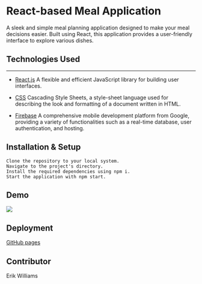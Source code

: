 # React-based Meal Application

A sleek and simple meal planning application designed to make your meal decisions easier. Built using React, this application provides a user-friendly interface to explore various dishes.

## Technologies Used

---

- [React.js](https://reactjs.org/) A flexible and efficient JavaScript library for building user interfaces.

- [CSS](https://developer.mozilla.org/en-US/docs/Web/CSS) Cascading Style Sheets, a style-sheet language used for describing the look and formatting of a document written in HTML.

- [Firebase](https://firebase.google.com/) A comprehensive mobile development platform from Google, providing a variety of functionalities such as a real-time database, user authentication, and hosting.

## Installation & Setup

```
Clone the repository to your local system.
Navigate to the project's directory.
Install the required dependencies using npm i.
Start the application with npm start.
```

## Demo

![](./public/demo.gif)

## Deployment

[GitHub pages](https://github.com/EPW80/Meals.git)

## Contributor

Erik Williams
